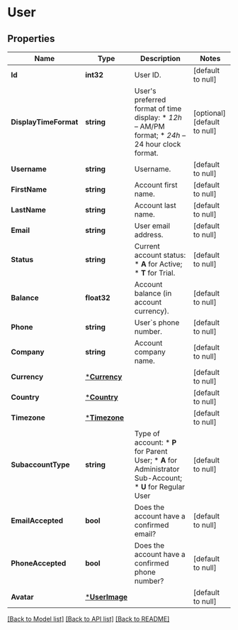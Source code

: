 # User

## Properties
Name | Type | Description | Notes
------------ | ------------- | ------------- | -------------
**Id** | **int32** | User ID. | [default to null]
**DisplayTimeFormat** | **string** | User&#39;s preferred format of time display: * *12h* – AM/PM format; * *24h* – 24 hour clock format.  | [optional] [default to null]
**Username** | **string** | Username. | [default to null]
**FirstName** | **string** | Account first name. | [default to null]
**LastName** | **string** | Account last name. | [default to null]
**Email** | **string** | User email address. | [default to null]
**Status** | **string** | Current account status: * **A** for Active; * **T** for Trial.  | [default to null]
**Balance** | **float32** | Account balance (in account currency). | [default to null]
**Phone** | **string** | User&#x60;s phone number. | [default to null]
**Company** | **string** | Account company name. | [default to null]
**Currency** | [***Currency**](Currency.md) |  | [default to null]
**Country** | [***Country**](Country.md) |  | [default to null]
**Timezone** | [***Timezone**](Timezone.md) |  | [default to null]
**SubaccountType** | **string** | Type of account: * **P** for Parent User; * **A** for Administrator Sub-Account; * **U** for Regular User  | [default to null]
**EmailAccepted** | **bool** | Does the account have a confirmed email? | [default to null]
**PhoneAccepted** | **bool** | Does the account have a confirmed phone number? | [default to null]
**Avatar** | [***UserImage**](UserImage.md) |  | [default to null]

[[Back to Model list]](../README.md#documentation-for-models) [[Back to API list]](../README.md#documentation-for-api-endpoints) [[Back to README]](../README.md)


